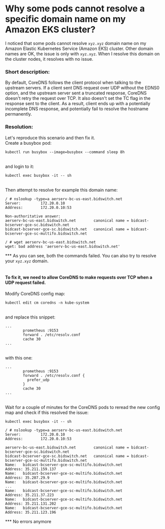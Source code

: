# Why some pods cannot resolve a specific domain name on my Amazon EKS cluster?

I noticed that some pods cannot resolve `xyz.xyz` domain name on my Amazon Elastic Kubernetes Service (Amazon EKS) cluster. 
Other domain names are OK, the issue is only with `xyz.xyz`. When I resolve this domain on the cluster nodes, it resolves with no issue.

### Short description:
By default, CoreDNS follows the client protocol when talking to the upstream servers. If a client sent DNS request over UDP without the EDNS0 option, 
and the upstream server sent a truncated response, CoreDNS doesn't retry the request over TCP. It also doesn't set the TC flag in the 
response sent to the client. As a result, client ends up with a potentially incomplete DNS response, and potentially fail to resolve 
the hostname permanently.

### Resolution:
Let's reproduce this scenario and then fix it.
<br>Create a busybox pod:
```
kubectl run busybox --image=busybox --command sleep 8h
```

<br>and login to it:
```
kubectl exec busybox -it -- sh
```

<br>Then attempt to resolve for example this domain name:
```
/ # nslookup -type=a aerserv-bc-us-east.bidswitch.net
Server:         172.20.0.10
Address:        172.20.0.10:53

Non-authoritative answer:
aerserv-bc-us-east.bidswitch.net        canonical name = bidcast-bcserver-gce-sc.bidswitch.net
bidcast-bcserver-gce-sc.bidswitch.net   canonical name = bidcast-bcserver-gce-sc-multifo.bidswitch.net
```
```
/ # wget aerserv-bc-us-east.bidswitch.net
wget: bad address 'aerserv-bc-us-east.bidswitch.net'
```
*** As you can see, both the commands failed. You can also try to resolve your `xyz.xyz` domain.

#### <br>To fix it, we need to allow CoreDNS to make requests over TCP when a UDP request failed.
Modify CoreDNS config map:
```
kubectl edit cm coredns -n kube-system
```

<br>and replace this snippet:
```
...
        prometheus :9153
        forward . /etc/resolv.conf
        cache 30
...
```

<br>with this one:
```
...
        prometheus :9153
        forward . /etc/resolv.conf {
          prefer_udp
        }
        cache 30
...
```

<br>Wait for a couple of minutes for the CoreDNS pods to reread the new config map and check if this resolved the issue:
```
kubectl exec busybox -it -- sh
```
```
/ # nslookup -type=a aerserv-bc-us-east.bidswitch.net
Server:         172.20.0.10
Address:        172.20.0.10:53

aerserv-bc-us-east.bidswitch.net        canonical name = bidcast-bcserver-gce-sc.bidswitch.net
bidcast-bcserver-gce-sc.bidswitch.net   canonical name = bidcast-bcserver-gce-sc-multifo.bidswitch.net
Name:   bidcast-bcserver-gce-sc-multifo.bidswitch.net
Address: 35.211.159.137
Name:   bidcast-bcserver-gce-sc-multifo.bidswitch.net
Address: 35.207.29.9
Name:   bidcast-bcserver-gce-sc-multifo.bidswitch.net
...
Name:   bidcast-bcserver-gce-sc-multifo.bidswitch.net
Address: 35.211.37.223
Name:   bidcast-bcserver-gce-sc-multifo.bidswitch.net
Address: 35.211.131.202
Name:   bidcast-bcserver-gce-sc-multifo.bidswitch.net
Address: 35.211.123.196
```
*** No errors anymore
